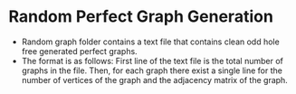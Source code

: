 # Random Perfect Graph Generation
- Random graph folder contains a text file that contains clean odd hole free generated perfect graphs.
- The format is as follows: First line of the text file is the total number of graphs in the file. Then, for each graph there exist a single line for the number of vertices of the graph and the adjacency matrix of the graph.
  
